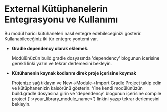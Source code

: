 # External Kütüphanelerin Entegrasyonu ve Kullanımı

Bu modül harici kütühaneleri nasıl entegre edebileceginizi gosterir.
Kullanabileceğiniz iki tür entegre yontemi var.

- **Gradle dependency olarak eklemek.**

  Modülünüzün build.gradle dosyasında 'dependency' blogunun icerisine gerekli linki yazın ve tekrar derlemesini bekleyin.

- **Kütühanenin kaynak kodlarını direk proje içerisine koymak**

  Projenize sağ tıklayın ve New->Module->Import Gradle Project takip edin ve kütüphanenizin kalsörünü gösterin.
  Yine kendi modülünüzün build.gradle dosyasına girin ve 'dependency' blogunun içerisine compile project (':<your_library_module_name>') linkini yazıp tekrar derlemesini bekleyin.
